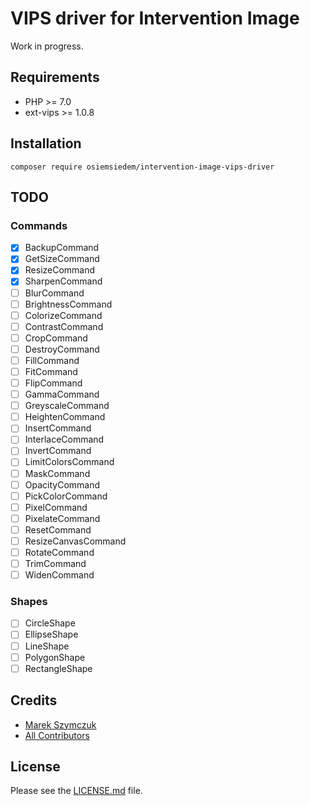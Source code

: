 # VIPS driver for Intervention Image

Work in progress.

## Requirements

- PHP >= 7.0
- ext-vips >= 1.0.8

## Installation

```
composer require osiemsiedem/intervention-image-vips-driver
```

## TODO

### Commands

- [x] BackupCommand
- [x] GetSizeCommand
- [x] ResizeCommand
- [x] SharpenCommand
- [ ] BlurCommand
- [ ] BrightnessCommand
- [ ] ColorizeCommand
- [ ] ContrastCommand
- [ ] CropCommand
- [ ] DestroyCommand
- [ ] FillCommand
- [ ] FitCommand
- [ ] FlipCommand
- [ ] GammaCommand
- [ ] GreyscaleCommand
- [ ] HeightenCommand
- [ ] InsertCommand
- [ ] InterlaceCommand
- [ ] InvertCommand
- [ ] LimitColorsCommand
- [ ] MaskCommand
- [ ] OpacityCommand
- [ ] PickColorCommand
- [ ] PixelCommand
- [ ] PixelateCommand
- [ ] ResetCommand
- [ ] ResizeCanvasCommand
- [ ] RotateCommand
- [ ] TrimCommand
- [ ] WidenCommand

### Shapes

- [ ] CircleShape
- [ ] EllipseShape
- [ ] LineShape
- [ ] PolygonShape
- [ ] RectangleShape

## Credits

- [Marek Szymczuk](https://github.com/bonzai)
- [All Contributors](../../contributors)

## License

Please see the [LICENSE.md](LICENSE.md) file.
